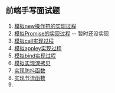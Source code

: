 ## 前端手写面试题
1. [模拟new操作符的实现过程](./src/1.new.js)
2. [模拟Promise的实现过程](./src/2.promise.js) -- 暂时还没实现
3. [模拟call实现过程](./src/3.call.js)
4. [模拟appley实现过程](./src/4.appley.js)
5. [模拟bind实现过程](./src/5.bind.js)
6. [模拟实现深拷贝](./src/6.clone.js)
7. [实现防抖函数](./src/7.debounce.js)
8. [实现节流函数](./src/8.throttle.js)
9. 